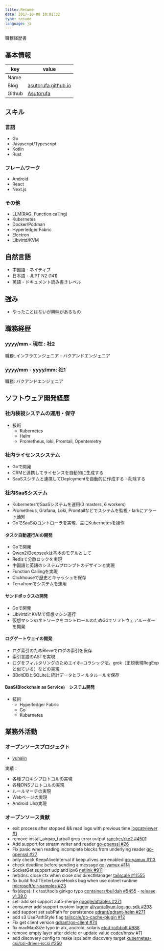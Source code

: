 ```yaml
---
title: Resume
date: 2017-10-08 10:01:32
type: resume
language: ja
---
```


職務経歴書

## 基本情報

|key|value|
|---|-----|
|Name||
|Blog|[asutorufa.github.io](https://asutorufa.github.io/)|
|Github|[Asutorufa](https://github.com/Asutorufa)|

## スキル

### 言語

- Go
- Javascript/Typescript
- Kotlin
- Rust

### フレームワーク

- Android
- React
- Next.js

### その他

- LLM(RAG, Function calling)
- Kubernetes
- Docker/Podman
- Hyperledger Fabric
- Electron
- Libvirtd/KVM

## 自然言語

- 中国語 - ネイティブ
- 日本語 - JLPT N2 (141)
- 英語 - ドキュメント読み書きレベル

## 強み

- やったことはないが興味があるもの

## 職務経歴

### yyyy/mm - 現在 : 社2

職務: インフラエンジェニア・バクアンドエンジェニア

### yyyy/mm - yyyy/mm: 社1

職務: バクアンドエンジェニア

## ソフトウェア開発経歴

### 社内検視システムの運用・保守

- 技術
  - Kubernetes
  - Helm
  - Prometheus, loki, Promtail, Opentemetry

### 社内ライセンスシステム

- Goで開発
- CRMと連携してライセンスを自動的に生成する
- SaaSスシテムと連携してDeploymentを自動的に作成する・削除する

### 社内SaaSシステム

- KubernetesでSaaSシステムを運用(3 masters, 6 workers)
- Prometheus, Grafana, Loki, Promtailなどでスシテムを監視・larkにアラート通知
- GoでSaaSのコントローラを実現、主にKubernetesを操作

#### タスク自動運行AIの開発

- Goで開発
- Qwen2/Deepseekは基本のモデルとして
- Redisで分散ロックを実現
- 中国語と英語のシステムプロンプトのデザインと実現
- Function Callingを実現
- Clickhouseで歴史とキャッシュを保存
- Terrafromでシステムを運用

#### サンドボックスの開発

- Goで開発
- LibvirtdとKVMで仮想マシン運行
- 仮想マシンのネトワークをコントロールのためGoでソフトウェアルーターを開発

#### ログゲートウェイの開発

- ログ索引のためBleveでログの索引を保存
- 索引言語のASTを実現
- ログをフィルタリングのためエイホ–コラシック法，grok（正規表現RegExpと似ている）などの実現
- BBoltDBとSQLiteに統計データとフィルタルールを保存

#### BaaS(Blockchain as Service)　システム開発

- 技術
  - Hyperledger Fabric
  - Go
  - Kubernetes

## 業務外活動

### オープンソースプロジェクト

- [yuhaiin](https://github.com/yuhaiin)

実績：

- 各種プロキシプロトコルの実現
- 各種DNSプロトコルの実現
- ルールマーチの実現
- Webページの実現
- Android UIの実現

### オープンソース貢献

- exit process after stopped && read logs with previous time [logcatviewer #1](https://github.com/kyze8439690/logcatviewer/pull/1)
- remove install_airgap_tarball grep error output [rancher/rke2 #4501](https://github.com/rancher/rke2/pull/4501)
- Add support for stream writer and reader [go-openssl #26](https://github.com/Luzifer/go-openssl/pull/26)
- Fix panic when reading incomplete blocks from underlying reader [go-openssl #27](https://github.com/Luzifer/go-openssl/pull/27)
- only check KeepAliveInterval if keep alives are enabled [go-yamux #113](https://github.com/libp2p/go-yamux/pull/113)
- check deadline before sending a message [go-yamux #114](https://github.com/libp2p/go-yamux/pull/114)
- SocketGet support udp and ipv6 [netlink #911](https://github.com/vishvananda/netlink/pull/911)
- net/dns: close ctx when close dns directManager [tailscale #11555](https://github.com/tailscale/tailscale/pull/11555)
- fix build ReJITEnterLeaveHooks bug when use dotnet runtime [microsoft/clr-samples #23](https://github.com/microsoft/clr-samples/pull/23)
- fix(deps): fix test/tools ginkgo typo [containers/buildah #5455](https://github.com/containers/buildah/pull/5455) - [release v1.38.0](https://github.com/containers/buildah/releases/tag/v1.38.0)
- set: add set support auto-merge [google/nftables #271](https://github.com/google/nftables/pull/271)
- consumer add support custom logger [aliyun/aliyun-log-go-sdk #293](https://github.com/aliyun/aliyun-log-go-sdk/pull/293)
- add support set subPath for persistence [qdrant/qdrant-helm #271](https://github.com/qdrant/qdrant-helm/pull/271)
- add s3 UsePathStyle flag [tailscale/go-cache-plugin #12](https://github.com/tailscale/go-cache-plugin/pull/12)
- Fix get client version [qdrant/go-client #74](https://github.com/qdrant/go-client/pull/74)
- fix maxMapSize typo in aix, android, solaris [etcd-io/bbolt #988](https://github.com/etcd-io/bbolt/pull/988)
- remove empty layer after delete or update value [coder/hnsw #11](https://github.com/coder/hnsw/pull/11)
- add discovery config to make iscsiadm discovery target [kubernetes-csi/csi-driver-iscsi #350](https://github.com/kubernetes-csi/csi-driver-iscsi/pull/350)
